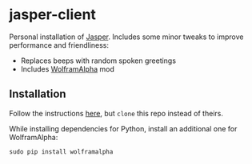 jasper-client
=============

Personal installation of [Jasper](http://jasperproject.github.io). Includes
some minor tweaks to improve performance and friendliness:

* Replaces beeps with random spoken greetings
* Includes [WolframAlpha](https://github.com/nexhero/wolframalpha_jasper) mod

## Installation

Follow the instructions
[here](http://jasperproject.github.io/documentation/installation/), but `clone`
this repo instead of theirs.

While installing dependencies for Python, install an additional one for
WolframAlpha:

    sudo pip install wolframalpha

